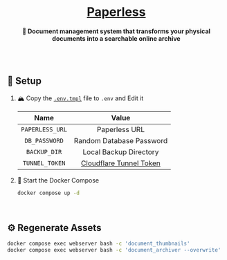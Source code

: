 <!-- name: 🍃 Paperless -->
<h1 align="center"><a href="https://docs.paperless-ngx.com">Paperless</a></h1>

<div align="center">

**🍃 Document management system that transforms your physical documents into a
searchable online archive**

</div>

<br /><br />

## 🔧 Setup

1. 🏔️ Copy the [`.env.tmpl`](./.env.tmpl) file to `.env` and Edit it

   |      Name       |           Value           |
   | :-------------: | :-----------------------: |
   | `PAPERLESS_URL` |       Paperless URL       |
   |  `DB_PASSWORD`  | Random Database Password  |
   |  `BACKUP_DIR`   |  Local Backup Directory   |
   | `TUNNEL_TOKEN`  | [Cloudflare Tunnel Token] |

   [Cloudflare Tunnel Token]: https://developers.cloudflare.com/cloudflare-one/connections/connect-networks/

2. 🚀 Start the Docker Compose

   ```sh
   docker compose up -d
   ```

<br />

## ⚙️ Regenerate Assets

```sh
docker compose exec webserver bash -c 'document_thumbnails'
docker compose exec webserver bash -c 'document_archiver --overwrite'
```
